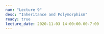 ```yaml
---
num: "Lecture 9"
desc: "Inheritance and Polymorphism"
ready: true
lecture_date: 2020-11-03 14:00:00.00-7:00
---
```

